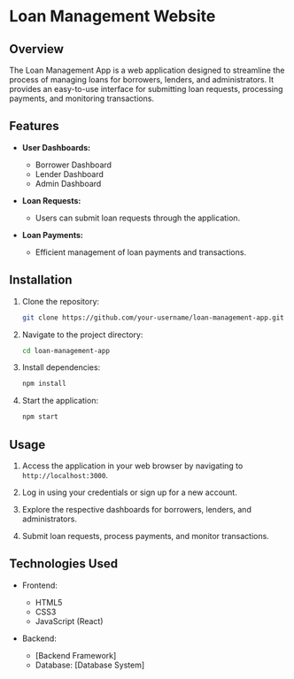 # Loan Management Website

## Overview

The Loan Management App is a web application designed to streamline the process of managing loans for borrowers, lenders, and administrators. It provides an easy-to-use interface for submitting loan requests, processing payments, and monitoring transactions.

## Features

- **User Dashboards:**
  - Borrower Dashboard
  - Lender Dashboard
  - Admin Dashboard

- **Loan Requests:** 
  - Users can submit loan requests through the application.

- **Loan Payments:**
  - Efficient management of loan payments and transactions.

## Installation

1. Clone the repository:

    ```bash
    git clone https://github.com/your-username/loan-management-app.git
    ```

2. Navigate to the project directory:

    ```bash
    cd loan-management-app
    ```

3. Install dependencies:

    ```bash
    npm install
    ```

4. Start the application:

    ```bash
    npm start
    ```

## Usage

1. Access the application in your web browser by navigating to `http://localhost:3000`.

2. Log in using your credentials or sign up for a new account.

3. Explore the respective dashboards for borrowers, lenders, and administrators.

4. Submit loan requests, process payments, and monitor transactions.

## Technologies Used

- Frontend:
  - HTML5
  - CSS3
  - JavaScript (React)

- Backend:
  - [Backend Framework]
  - Database: [Database System]

